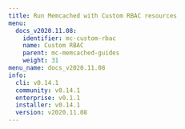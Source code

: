```yaml
---
title: Run Memcached with Custom RBAC resources
menu:
  docs_v2020.11.08:
    identifier: mc-custom-rbac
    name: Custom RBAC
    parent: mc-memcached-guides
    weight: 31
menu_name: docs_v2020.11.08
info:
  cli: v0.14.1
  community: v0.14.1
  enterprise: v0.1.1
  installer: v0.14.1
  version: v2020.11.08
---
```



